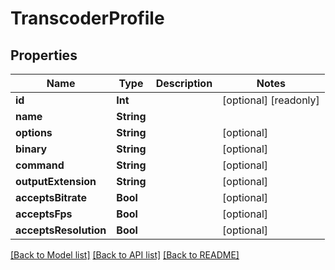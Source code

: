 # TranscoderProfile

## Properties

Name | Type | Description | Notes
------------ | ------------- | ------------- | -------------
**id** | **Int** |  | [optional] [readonly] 
**name** | **String** |  | 
**options** | **String** |  | [optional] 
**binary** | **String** |  | [optional] 
**command** | **String** |  | [optional] 
**outputExtension** | **String** |  | [optional] 
**acceptsBitrate** | **Bool** |  | [optional] 
**acceptsFps** | **Bool** |  | [optional] 
**acceptsResolution** | **Bool** |  | [optional] 

[[Back to Model list]](../#documentation-for-models) [[Back to API list]](../#documentation-for-api-endpoints) [[Back to README]](../)


